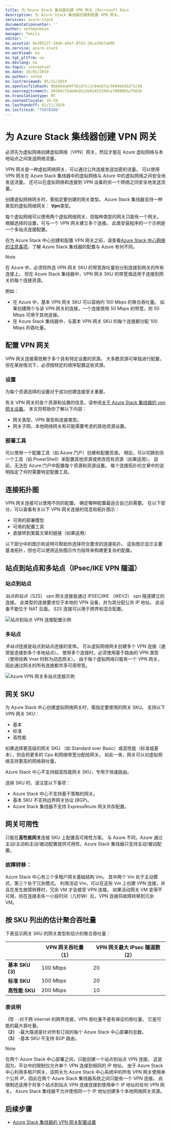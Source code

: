```yaml
---
title: 为 Azure Stack 集线器创建 VPN 网关 |Microsoft Docs
description: 为 Azure Stack 集线器创建和配置 VPN 网关。
services: azure-stack
documentationcenter: ''
author: sethmanheim
manager: femila
editor: ''
ms.assetid: 0e30522f-20d6-4da7-87d3-28ca3567a890
ms.service: azure-stack
ms.workload: na
ms.tgt_pltfrm: na
ms.devlang: na
ms.topic: conceptual
ms.date: 10/01/2019
ms.author: sethm
ms.lastreviewed: 05/21/2019
ms.openlocfilehash: 9bb66da69f76cd7cc1c64eb7ac3894ebd1d71c9d
ms.sourcegitcommit: d450dcf5ab9e2b22b8145319dca7098065af563b
ms.translationtype: MT
ms.contentlocale: zh-CN
ms.lasthandoff: 01/11/2020
ms.locfileid: "75878588"
---
```

# <a name="create-vpn-gateways-for-azure-stack-hub"></a>为 Azure Stack 集线器创建 VPN 网关

必须先为虚拟网络创建虚拟网络（VPN）网关，然后才能在 Azure 虚拟网络与本地站点之间发送网络流量。

VPN 网关是一种虚拟网络网关，可以通过公共连接发送加密的流量。 可以使用 VPN 网关在 Azure Stack 集线器中的虚拟网络与 Azure 中的虚拟网络之间安全地发送流量。 还可以在虚拟网络和连接到 VPN 设备的另一个网络之间安全地发送流量。

创建虚拟网络网关时，需指定要创建的网关类型。 Azure Stack 集线器支持一种类型的虚拟网络网关： **Vpn**类型。

每个虚拟网络可以使用两个虚拟网络网关，但每种类型的网关只能有一个网关。 根据选择的设置，可与一个 VPN 网关建立多个连接。 此类安装程序的一个示例是一个多站点连接配置。

在为 Azure Stack 中心创建和配置 VPN 网关之前，请查看[Azure Stack 中心网络的注意事项](azure-stack-network-differences.md)，了解 Azure Stack 集线器的配置与 Azure 有何不同。

>[!NOTE]
>在 Azure 中，必须将所选 VPN 网关 SKU 的带宽吞吐量划分到连接到网关的所有连接上。 但在 Azure Stack 集线器中，VPN 网关 SKU 的带宽值适用于连接到网关的每个连接资源。
>
> 例如：
>
> * 在 Azure 中，基本 VPN 网关 SKU 可以容纳约 100 Mbps 的聚合吞吐量。 如果创建两个与该 VPN 网关的连接，一个连接使用 50 Mbps 的带宽，则 50 Mbps 可用于其他连接。
> * 在 Azure Stack 集线器中，与基本 VPN 网关 SKU 的每个连接都分配 100 Mbps 的吞吐量。

## <a name="configuring-a-vpn-gateway"></a>配置 VPN 网关

VPN 网关连接需依赖于多个具有特定设置的资源。 大多数资源可单独进行配置，但在某些情况下，必须按特定的顺序配置这些资源。

### <a name="settings"></a>设置

为每个资源选择的设置对于成功创建连接至关重要。

有关 VPN 网关的各个资源和设置的信息，请参阅[关于 Azure Stack 集线器的 vpn 网关设置](azure-stack-vpn-gateway-settings.md)。 本文将帮助你了解以下内容：

* 网关类型、VPN 类型和连接类型。
* 网关子网、本地网络网关和可能需要考虑的其他资源设置。

### <a name="deployment-tools"></a>部署工具

可以使用一个配置工具（如 Azure 门户）创建和配置资源。 稍后，可以切换到另一个工具（如 PowerShell）来配置其他资源或修改现有资源（如果适用）。 目前，无法在 Azure 门户中配置每个资源和资源设置。 每个连接拓扑的文章中的说明指定了何时需要特定配置工具。

## <a name="connection-topology-diagrams"></a>连接拓扑图

VPN 网关连接可以使用不同的配置。 确定哪种配置最适合自己的需要。 在以下部分，可以查看有关以下 VPN 网关连接的信息和拓扑图示：

* 可用的部署模型
* 可用的配置工具
* 直接转到某篇文章的链接（如果适用）

以下部分中的图示和说明可帮助你选择符合要求的连接拓扑。 这些图示显示主要基准拓扑，但也可以使用这些图示作为指导来构建更复杂的配置。

## <a name="site-to-site-and-multi-site-ipsecike-vpn-tunnel"></a>站点到站点和多站点（IPsec/IKE VPN 隧道）

### <a name="site-to-site"></a>站点到站点

*站点到站点*（S2S） vpn 网关连接是通过 IPSEC/IKE （IKEV2） vpn 隧道建立的连接。 此类型的连接要求位于本地的 VPN 设备，并为其分配公共 IP 地址。 此设备不能位于 NAT 后面。 S2S 连接可以用于跨界和混合配置。

![站点到站点 VPN 连接配置示例](media/azure-stack-vpn-gateway-about-vpn-gateways/vpngateway-site-to-site-connection-diagram.png)

### <a name="multi-site"></a>多站点

*多站点*连接是站点到站点连接的变体。 可从虚拟网络网关创建多个 VPN 连接（通常是连接到多个本地站点）。 使用多个连接时，必须使用基于路由的 VPN 类型（使用经典 Vnet 时称为动态网关）。 由于每个虚拟网络只能有一个 VPN 网关，因此通过网关的所有连接都共享可用带宽。

![Azure VPN 网关多站点连接示例](media/azure-stack-vpn-gateway-about-vpn-gateways/vpngateway-multisite-connection-diagram.png)

## <a name="gateway-skus"></a>网关 SKU

为 Azure Stack 中心创建虚拟网络网关时，需指定要使用的网关 SKU。 支持以下 VPN 网关 SKU：

* 基本
* 标准
* 高性能

如果选择更高级的网关 SKU （如 Standard over Basic）或高性能（标准或基本），则会将更多的 Cpu 和网络带宽分配给网关。 如此一来，网关可以对虚拟网络支持更高的网络吞吐量。

Azure Stack 中心不支持超高性能网关 SKU，专用于快速路由。

选择 SKU 时，请注意以下事项：

* Azure Stack 中心不支持基于策略的网关。
* 基本 SKU 不支持边界网关协议 (BGP)。
* Azure Stack 集线器不支持 ExpressRoute 网关共存配置。

## <a name="gateway-availability"></a>网关可用性

只能在**高性能网关**连接 SKU 上配置高可用性方案。 与 Azure 不同，Azure 通过主动/主动和主动/被动配置提供可用性，Azure Stack 集线器只支持主动/被动配置。

### <a name="failover"></a>故障转移：

Azure Stack 中心有三个多租户网关基础结构 Vm。 其中两个 Vm 处于主动模式，第三个处于冗余模式。 利用活动 Vm，可以在这些 Vm 上创建 VPN 连接，并且在发生故障转移时，冗余 VM 才会接受 VPN 连接。 如果活动网关 VM 变得不可用，则在连接丢失一小段时间（几秒钟）后，VPN 连接将故障转移到冗余 VM。

## <a name="estimated-aggregate-throughput-by-sku"></a>按 SKU 列出的估计聚合吞吐量

下表显示网关 SKU 的网关类型和估计的聚合吞吐量：

|| VPN 网关吞吐量（1） | VPN 网关最大 IPsec 隧道数（2） |
|-------|-------|-------|
|**基本 SKU** **(3)** | 100 Mbps | 20 |
|**标准 SKU** | 100 Mbps | 20 |
|**高性能 SKU** | 200 Mbps | 10 |

### <a name="table-notes"></a>表说明

**（1）** -对于跨 internet 的跨界连接，VPN 吞吐量不是有保证的吞吐量。 它是可能的最大吞吐量。  
**（2）** -最大隧道是针对所有订阅的每个 Azure Stack 中心部署的总数。  
**（3）** -基本 SKU 不支持 BGP 路由。

>[!NOTE]
>在两个 Azure Stack 中心部署之间，只能创建一个站点到站点 VPN 连接。 这是因为，平台中的限制仅允许单个 VPN 连接到相同的 IP 地址。 由于 Azure Stack 中心利用多租户网关，该网关为 Azure Stack 中心系统中的所有 VPN 网关使用单个公共 IP，因此在两个 Azure Stack 集线器系统之间只能有一个 VPN 连接。 此限制还适用于将多个站点到站点 VPN 连接连接到使用单个 IP 地址的任何 VPN 网关。 Azure Stack 集线器不允许使用同一个 IP 地址创建多个本地网络网关资源。

## <a name="next-steps"></a>后续步骤

* [Azure Stack 集线器的 VPN 网关配置设置](azure-stack-vpn-gateway-settings.md)
